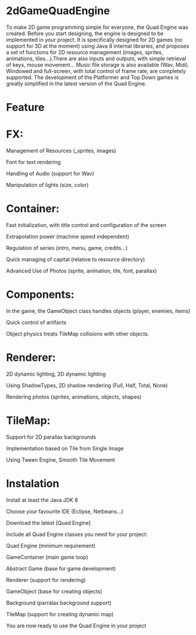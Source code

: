# 2dGameQuadEngine
To make 2D game programming simple for everyone, the Quad Engine was created. Before you start designing, the engine is designed to be implemented in your project. It is specifically designed for 2D games (no support for 3D at the moment) using Java 8 internal libraries, and proposes a set of functions for 2D resource management (images, sprites, animations, tiles...).There are also inputs and outputs, with simple retrieval of keys, mouse movement... Music file storage is also available (Wav, Midi). Windowed and full-screen, with total control of frame rate, are completely supported. The development of the Platformer and Top Down games is greatly simplified in the latest version of the Quad Engine.

# Feature
# FX:

  Management of Resources (_sprites, images) 
  
  Font for text rendering 
  
  Handling of Audio (support for Wav) 
  
  Manipulation of lights (size, color)
  

# Container:
  Fast initialization, with title control and configuration of the screen 
  
  Extrapolation power (machine speed independent) 
  
  Regulation of series (intro, menu, game, credits...) 
  
  Quick managing of capital (relative to resource directory) 
  
  Advanced Use of Photos (sprite, animation, tile, font, parallax)

# Components:

  In the game, the GameObject class handles objects (player, enemies, items) 
  
  Quick control of artifacts 
  
  Object physics treats TileMap collisions with other objects.
  
# Renderer:

  2D dynamic lighting, 2D dynamic lighting 
  
  Using ShadowTypes, 2D shadow rendering (Full, Half, Total, None) 
  
  Rendering photos (sprites, animations, objects, shapes)
  
# TileMap:

  Support for 2D parallax backgrounds 
  
  Implementation based on Tile from Single Image 
  
  Using Tween Engine, Smooth Tile Movement
 

# Instalation

Install at least the Java JDK 8

Choose your favourite IDE (Eclipse, Netbeans...)

Download the latest [Quad Engine]

Include all Quad Engine classes you need for your project:

Quad Engine (minimum requirement)

GameContainer (main game loop)

Abstract Game (base for game development)

Renderer (support for rendering)

GameObject (base for creating objects)

Background (parralax background support)

TileMap (support for creating dynamic map)

You are now ready to use the Quad Engine in your project

